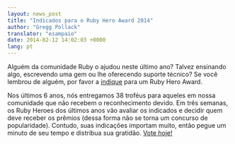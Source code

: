 ```yaml
---
layout: news_post
title: "Indicados para o Ruby Hero Award 2014"
author: "Gregg Pollack"
translator: "esampaio"
date: 2014-02-12 14:02:03 +0000
lang: pt
---
```


Alguém da comunidade Ruby o ajudou neste último ano? Talvez ensinando algo,
escrevendo uma gem ou lhe oferecendo suporte técnico? Se você lembrou de
alguém, por favor a [indique](http://rubyheroes.com/) para um Ruby Hero Award.

Nos últimos 6 anos, nós entregamos 38 troféus para aqueles em nossa comunidade
que não recebem o reconhecimento devido. Em três semanas, os Ruby Heroes dos
últimos anos vão avaliar os indicados e decidir quem deve receber os prêmios
(dessa forma não se torna um concurso de popularidade). Contudo, suas
indicações importam muito, então pegue um minuto de seu tempo e distribua sua
gratidão.
[Vote hoje!](http://rubyheroes.com/)
